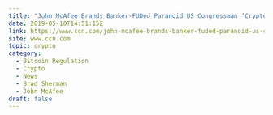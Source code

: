 ```yaml
---
title: "John McAfee Brands Banker-FUDed Paranoid US Congressman ‘Crypto Dracula’"
date: 2019-05-10T14:51:15Z
link: https://www.ccn.com/john-mcafee-brands-banker-fuded-paranoid-us-congressman-crypto-dracula?utm_medium=RSS&utm_source=hune
site: www.ccn.com
topic: crypto
category:
  - Bitcoin Regulation
  - Crypto
  - News
  - Brad Sherman
  - John McAfee
draft: false
---
```

